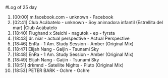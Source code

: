 #Log of 25 day

1. [00:00] m.facebook.com - unknown - Facebook
1. [02:41] Club Acábatelo - unknown - Soy animadora infantil (Estrellita del mar) |Club Acábatelo
1. [18:40] Flughand x Steichi - nagutok - ep - fyrsta
1. [18:43] dr. niar - actual perspective - Actual Perspective
1. [18:46] EnRa - 1 Am. Study Session - Amber (Original Mix)
1. [18:47] Elijah Nang - Gaijin - Tsunami Sky
1. [18:48] EnRa - 1 Am. Study Session - Amber (Original Mix)
1. [18:49] Elijah Nang - Gaijin - Tsunami Sky
1. [18:51] drkmnd - Satellite Nights - Pluto (Original Mix)
1. [18:53] PETER BARK - Ochre - Ochre
